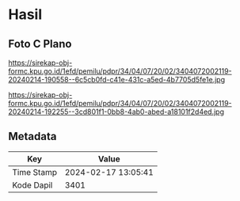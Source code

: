 # Hasil

## Foto C Plano

https://sirekap-obj-formc.kpu.go.id/1efd/pemilu/pdpr/34/04/07/20/02/3404072002119-20240214-190558--6c5cb0fd-c41e-431c-a5ed-4b7705d5fe1e.jpg

https://sirekap-obj-formc.kpu.go.id/1efd/pemilu/pdpr/34/04/07/20/02/3404072002119-20240214-192255--3cd801f1-0bb8-4ab0-abed-a18101f2d4ed.jpg


## Metadata

| Key        | Value               |
| ---------- | ------------------- |
| Time Stamp | 2024-02-17 13:05:41 |
| Kode Dapil | 3401                |



